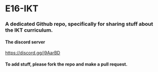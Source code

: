 # E16-IKT

### A dedicated Github repo, specifically for sharing stuff about the IKT curriculum.

#### The discord server
https://discord.gg/j9AarBD

#### To add stuff, please fork the repo and make a pull request.
